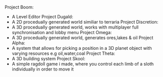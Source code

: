 Project Boom:
- A Level Editor
Project Dugald:
- A 2D procedually generated world similiar to terraria
Project Discretion:
- A 3D procedually generated world, works with multiplayer full synchronisation and lobby menu
Project Omega:
- A 3D procedually generated world, generates ores,lakes & oil
Project Alpha:
- A system that allows for picking a position in a 3D planet object with varying resources e.g oil,water,coal
Project Theta:
- A 3D building system
Project Skool:
- A simple ragdoll game i made, where you control each limb of a sloth individually in order to move it